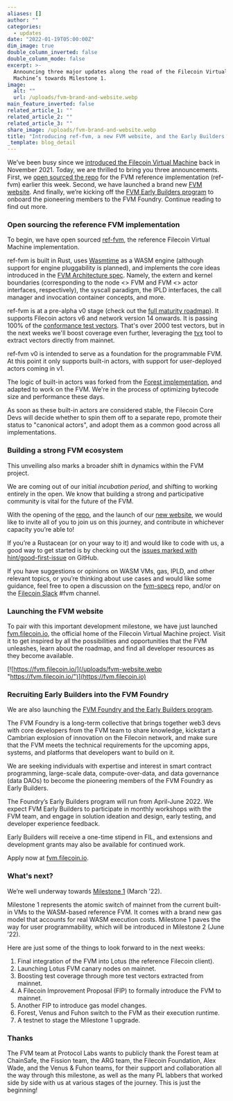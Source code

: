 ```yaml
---
aliases: []
author: ""
categories:
  - updates
date: "2022-01-19T05:00:00Z"
dim_image: true
double_column_inverted: false
double_column_mode: false
excerpt: >-
  Announcing three major updates along the road of the Filecoin Virtual
  Machine’s towards Milestone 1.
image:
  alt: ""
  url: /uploads/fvm-brand-and-website.webp
main_feature_inverted: false
related_article_1: ""
related_article_2: ""
related_article_3: ""
share_image: /uploads/fvm-brand-and-website.webp
title: "Introducing ref-fvm, a new FVM website, and the Early Builders Program"
_template: blog_detail
---
```


We’ve been busy since we [introduced the Filecoin Virtual Machine](https://filecoin.io/blog/posts/introducing-the-filecoin-virtual-machine/) back in November 2021. Today, we are thrilled to bring you three announcements. First, we [open sourced the repo](https://github.com/filecoin-project/ref-fvm) for the FVM reference implementation (ref-fvm) earlier this week. Second, we have launched a brand new [FVM website](https://fvm.filecoin.io/). And finally, we’re kicking off the [FVM Early Builders program](https://fvm.filecoin.io/foundry) to onboard the pioneering members to the FVM Foundry. Continue reading to find out more.

### **Open sourcing the reference FVM implementation**

To begin, we have open sourced [ref-fvm](https://github.com/filecoin-project/ref-fvm), the reference Filecoin Virtual Machine implementation.

ref-fvm is built in Rust, uses [Wasmtime](https://wasmtime.dev/) as a WASM engine (although support for engine pluggability is planned), and implements the core ideas introduced in the [FVM Architecture spec](https://github.com/filecoin-project/fvm-project/blob/main/01-architecture.md). Namely, the extern and kernel boundaries (corresponding to the node <> FVM and FVM <> actor interfaces, respectively), the syscall paradigm, the IPLD interfaces, the call manager and invocation container concepts, and more.

ref-fvm is at a pre-alpha v0 stage (check out the [full maturity roadmap](https://github.com/filecoin-project/ref-fvm#maturity-roadmap)). It supports Filecoin actors v6 and network version 14 onwards. It is passing 100% of the [conformance test vectors](https://github.com/filecoin-project/fvm-test-vectors). That's over 2000 test vectors, but in the next weeks we'll boost coverage even further, leveraging the [tvx](https://github.com/filecoin-project/lotus/tree/master/cmd/tvx) tool to extract vectors directly from mainnet.

ref-fvm v0 is intended to serve as a foundation for the programmable FVM. At this point it only supports built-in actors, with support for user-deployed actors coming in v1.

The logic of built-in actors was forked from the [Forest implementation](https://github.com/ChainSafe/forest/), and adapted to work on the FVM. We're in the process of optimizing bytecode size and performance these days.

As soon as these built-in actors are considered stable, the Filecoin Core Devs will decide whether to spin them off to a separate repo, promote their status to "canonical actors", and adopt them as a common good across all implementations.

### **Building a strong FVM ecosystem**

This unveiling also marks a broader shift in dynamics within the FVM project.

We are coming out of our initial _incubation period_, and shifting to working entirely in the open. We know that building a strong and participative community is vital for the future of the FVM.

With the opening of the [repo](https://github.com/filecoin-project/ref-fvm), and the launch of our [new website](https://fvm.filecoin.io/), we would like to invite all of you to join us on this journey, and contribute in whichever capacity you’re able to!

If you’re a Rustacean (or on your way to it) and would like to code with us, a good way to get started is by checking out the [issues marked with hint/good-first-issue](https://github.com/filecoin-project/ref-fvm/issues?q=is%3Aissue+is%3Aopen+sort%3Aupdated-desc+label%3Ahint%2Fgood-first-issue) on GitHub.

If you have suggestions or opinions on WASM VMs, gas, IPLD, and other relevant topics, or you’re thinking about use cases and would like some guidance, feel free to open a discussion on the [fvm-specs](https://github.com/filecoin-project/fvm-specs/) repo, and/or on the [Filecoin Slack](https://filecoin.io/slack/) #fvm channel.

### **Launching the FVM website**

To pair with this important development milestone, we have just launched [fvm.filecoin.io](https://fvm.filecoin.io/), the official home of the Filecoin Virtual Machine project. Visit it to get inspired by all the possibilities and opportunities that the FVM unleashes, learn about the roadmap, and find all developer resources as they become available.

[![https://fvm.filecoin.io/](/uploads/fvm-website.webp "https://fvm.filecoin.io/")](https://fvm.filecoin.io)

### **Recruiting Early Builders into the FVM Foundry**

We are also launching the [FVM Foundry and the Early Builders program](https://fvm.filecoin.io/foundry).

The FVM Foundry is a long-term collective that brings together web3 devs with core developers from the FVM team to share knowledge, kickstart a Cambrian explosion of innovation on the Filecoin network, and make sure that the FVM meets the technical requirements for the upcoming apps, systems, and platforms that developers want to build on it.

We are seeking individuals with expertise and interest in smart contract programming, large-scale data, compute-over-data, and data governance (data DAOs) to become the pioneering members of the FVM Foundry as Early Builders.

The Foundry’s Early Builders program will run from April-June 2022. We expect FVM Early Builders to participate in monthly workshops with the FVM team, and engage in solution ideation and design, early testing, and developer experience feedback.

Early Builders will receive a one-time stipend in FIL, and extensions and development grants may also be available for continued work.

Apply now at [fvm.filecoin.io](https://fvm.filecoin.io/foundry).

### **What's next?**

We’re well underway towards [Milestone 1](https://filecoin.io/blog/posts/introducing-the-filecoin-virtual-machine/) (March ’22).

Milestone 1 represents the atomic switch of mainnet from the current built-in VMs to the WASM-based reference FVM. It comes with a brand new gas model that accounts for real WASM execution costs. Milestone 1 paves the way for user programmability, which will be introduced in Milestone 2 (June ’22).

Here are just some of the things to look forward to in the next weeks:

1. Final integration of the FVM into Lotus (the reference Filecoin client).
2. Launching Lotus FVM canary nodes on mainnet.
3. Boosting test coverage through more test vectors extracted from mainnet.
4. A Filecoin Improvement Proposal (FIP) to formally introduce the FVM to mainnet.
5. Another FIP to introduce gas model changes.
6. Forest, Venus and Fuhon switch to the FVM as their execution runtime.
7. A testnet to stage the Milestone 1 upgrade.

### **Thanks**

The FVM team at Protocol Labs wants to publicly thank the Forest team at ChainSafe, the Fission team, the ARG team, the Filecoin Foundation, Alex Wade, and the Venus & Fuhon teams, for their support and collaboration all the way through this milestone, as well as the many PL labbers that worked side by side with us at various stages of the journey. This is just the beginning!
